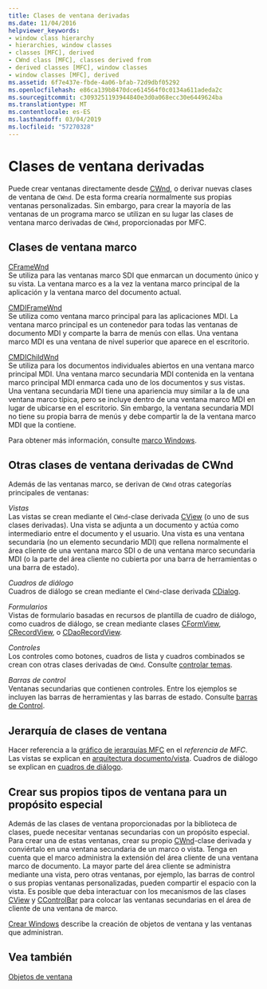 ```yaml
---
title: Clases de ventana derivadas
ms.date: 11/04/2016
helpviewer_keywords:
- window class hierarchy
- hierarchies, window classes
- classes [MFC], derived
- CWnd class [MFC], classes derived from
- derived classes [MFC], window classes
- window classes [MFC], derived
ms.assetid: 6f7e437e-fbde-4a06-bfab-72d9dbf05292
ms.openlocfilehash: e86ca139b8470dce614564f0c0134a611adeda2c
ms.sourcegitcommit: c3093251193944840e3d0a068ecc30e6449624ba
ms.translationtype: MT
ms.contentlocale: es-ES
ms.lasthandoff: 03/04/2019
ms.locfileid: "57270328"
---
```

# <a name="derived-window-classes"></a>Clases de ventana derivadas

Puede crear ventanas directamente desde [CWnd](../mfc/reference/cwnd-class.md), o derivar nuevas clases de ventana de `CWnd`. De esta forma crearía normalmente sus propias ventanas personalizadas. Sin embargo, para crear la mayoría de las ventanas de un programa marco se utilizan en su lugar las clases de ventana marco derivadas de `CWnd`, proporcionadas por MFC.

## <a name="frame-window-classes"></a>Clases de ventana marco

[CFrameWnd](../mfc/reference/cframewnd-class.md)<br/>
Se utiliza para las ventanas marco SDI que enmarcan un documento único y su vista. La ventana marco es a la vez la ventana marco principal de la aplicación y la ventana marco del documento actual.

[CMDIFrameWnd](../mfc/reference/cmdiframewnd-class.md)<br/>
Se utiliza como ventana marco principal para las aplicaciones MDI. La ventana marco principal es un contenedor para todas las ventanas de documento MDI y comparte la barra de menús con ellas. Una ventana marco MDI es una ventana de nivel superior que aparece en el escritorio.

[CMDIChildWnd](../mfc/reference/cmdichildwnd-class.md)<br/>
Se utiliza para los documentos individuales abiertos en una ventana marco principal MDI. Una ventana marco secundaria MDI contenida en la ventana marco principal MDI enmarca cada uno de los documentos y sus vistas. Una ventana secundaria MDI tiene una apariencia muy similar a la de una ventana marco típica, pero se incluye dentro de una ventana marco MDI en lugar de ubicarse en el escritorio. Sin embargo, la ventana secundaria MDI no tiene su propia barra de menús y debe compartir la de la ventana marco MDI que la contiene.

Para obtener más información, consulte [marco Windows](../mfc/frame-windows.md).

## <a name="other-window-classes-derived-from-cwnd"></a>Otras clases de ventana derivadas de CWnd

Además de las ventanas marco, se derivan de `CWnd` otras categorías principales de ventanas:

*Vistas*<br/>
Las vistas se crean mediante el `CWnd`-clase derivada [CView](../mfc/reference/cview-class.md) (o uno de sus clases derivadas). Una vista se adjunta a un documento y actúa como intermediario entre el documento y el usuario. Una vista es una ventana secundaria (no un elemento secundario MDI) que rellena normalmente el área cliente de una ventana marco SDI o de una ventana marco secundaria MDI (o la parte del área cliente no cubierta por una barra de herramientas o una barra de estado).

*Cuadros de diálogo*<br/>
Cuadros de diálogo se crean mediante el `CWnd`-clase derivada [CDialog](../mfc/reference/cdialog-class.md).

*Formularios*<br/>
Vistas de formulario basadas en recursos de plantilla de cuadro de diálogo, como cuadros de diálogo, se crean mediante clases [CFormView](../mfc/reference/cformview-class.md), [CRecordView](../mfc/reference/crecordview-class.md), o [CDaoRecordView](../mfc/reference/cdaorecordview-class.md).

*Controles*<br/>
Los controles como botones, cuadros de lista y cuadros combinados se crean con otras clases derivadas de `CWnd`. Consulte [controlar temas](../mfc/controls-mfc.md).

*Barras de control*<br/>
Ventanas secundarias que contienen controles. Entre los ejemplos se incluyen las barras de herramientas y las barras de estado. Consulte [barras de Control](../mfc/control-bars.md).

## <a name="window-class-hierarchy"></a>Jerarquía de clases de ventana

Hacer referencia a la [gráfico de jerarquías MFC](../mfc/hierarchy-chart.md) en el *referencia de MFC*. Las vistas se explican en [arquitectura documento/vista](../mfc/document-view-architecture.md). Cuadros de diálogo se explican en [cuadros de diálogo](../mfc/dialog-boxes.md).

## <a name="creating-your-own-special-purpose-window-classes"></a>Crear sus propios tipos de ventana para un propósito especial

Además de las clases de ventana proporcionadas por la biblioteca de clases, puede necesitar ventanas secundarias con un propósito especial. Para crear una de estas ventanas, crear su propio [CWnd](../mfc/reference/cwnd-class.md)-clase derivada y conviértalo en una ventana secundaria de un marco o vista. Tenga en cuenta que el marco administra la extensión del área cliente de una ventana marco de documento. La mayor parte del área cliente se administra mediante una vista, pero otras ventanas, por ejemplo, las barras de control o sus propias ventanas personalizadas, pueden compartir el espacio con la vista. Es posible que deba interactuar con los mecanismos de las clases [CView](../mfc/reference/cview-class.md) y [CControlBar](../mfc/reference/ccontrolbar-class.md) para colocar las ventanas secundarias en el área de cliente de una ventana de marco.

[Crear Windows](../mfc/creating-windows.md) describe la creación de objetos de ventana y las ventanas que administran.

## <a name="see-also"></a>Vea también

[Objetos de ventana](../mfc/window-objects.md)
